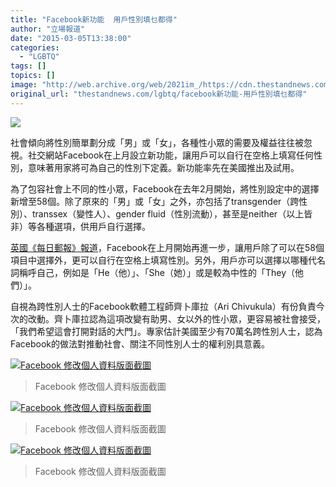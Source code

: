 ```yaml
---
title: "Facebook新功能  用戶性別填乜都得"
author: "立場報道"
date: "2015-03-05T13:38:00"
categories:
  - "LGBTQ"
tags: []
topics: []
image: "http://web.archive.org/web/2021im_/https://cdn.thestandnews.com/media/photos/cache/fb-01_rKEqF_1200x0.png"
original_url: "thestandnews.com/lgbtq/facebook新功能-用戶性別填乜都得"
---
```

![](http://web.archive.org/web/2021im_/https://cdn.thestandnews.com/media/photos/cache/fb-01_rKEqF_1200x0.png)

社會傾向將性別簡單劃分成「男」或「女」，各種性小眾的需要及權益往往被忽視。社交網站Facebook在上月設立新功能，讓用戶可以自行在空格上填寫任何性別，意味著用家將可為自己的性別下定義。新功能率先在美國推出及試用。

為了包容社會上不同的性小眾，Facebook在去年2月開始，將性別設定中的選擇新增至58個。除了原來的「男」或「女」之外，亦包括了transgender（跨性別）、transsex（變性人）、gender fluid（性別流動），甚至是neither（以上皆非）等各種選項，供用戶自行選擇。

[英國《每日郵報》報道](http://web.archive.org/web/20210628182552/http://www.dailymail.co.uk/sciencetech/article-2970681/Facebook-adds-new-gender-option-users-blank.html)，Facebook在上月開始再進一步，讓用戶除了可以在58個項目中選擇外，更可以自行在空格上填寫性別。另外，用戶亦可以選擇以哪種代名詞稱呼自己，例如是「He（他）」、「She（她）」或是較為中性的「They（他們）」。

自視為跨性別人士的Facebook軟體工程師齊卜庫拉（Ari Chivukula）有份負責今次的改動。齊卜庫拉認為這項改變有助男、女以外的性小眾，更容易被社會接受，「我們希望這會打開對話的大門」。專家估計美國至少有70萬名跨性別人士，認為Facebook的做法對推動社會、關注不同性別人士的權利別具意義。

[![Facebook 修改個人資料版面截圖](http://web.archive.org/web/2021im_/https://cdn.thestandnews.com/media/photos/cache/fb-1_Iod2P_1200x0.png)](http://web.archive.org/web/20210628182552/https://cdn.thestandnews.com/media/photos/cache/fb-1_Iod2P_1200x0.png)

> Facebook 修改個人資料版面截圖

[![Facebook 修改個人資料版面截圖](http://web.archive.org/web/2021im_/https://cdn.thestandnews.com/media/photos/cache/fb-2_ZkbR5_1200x0.png)](http://web.archive.org/web/20210628182552/https://cdn.thestandnews.com/media/photos/cache/fb-2_ZkbR5_1200x0.png)

> Facebook 修改個人資料版面截圖

[![Facebook 修改個人資料版面截圖](http://web.archive.org/web/2021im_/https://cdn.thestandnews.com/media/photos/cache/fb-3_kQtHM_1200x0.png)](http://web.archive.org/web/20210628182552/https://cdn.thestandnews.com/media/photos/cache/fb-3_kQtHM_1200x0.png)

> Facebook 修改個人資料版面截圖